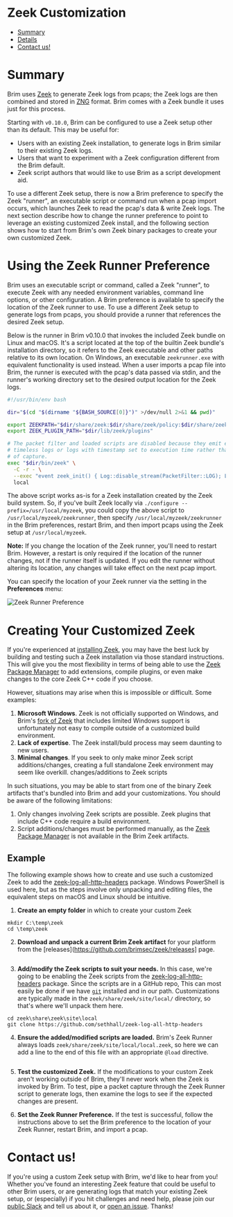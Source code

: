 # Zeek Customization

- [Summary](#summary)
- [Details](#details)
- [Contact us!](#contact-us)

# Summary

Brim uses [Zeek](https://www.zeek.org) to generate Zeek logs from pcaps; the Zeek logs are then combined and stored in
 [ZNG](https://github.com/brimsec/zq/blob/master/zng/docs/spec.md) format. Brim comes with a Zeek bundle
it uses just for this process.

Starting with `v0.10.0`, Brim can be configured to use a Zeek setup other than its default. This may be useful for:

   * Users with an existing Zeek installation, to generate logs in Brim similar to their existing Zeek logs.
   * Users that want to experiment with a Zeek configuration different from the Brim default.
   * Zeek script authors that would like to use Brim as a script development aid.

To use a different Zeek setup, there is now a Brim preference to specify the Zeek "runner", an executable script or 
command run when a pcap import occurs, which launches Zeek to read the pcap's data & write Zeek logs. The next
section describe how to change the runner preference to point to leverage an existing customized Zeek install, and
the following section shows how to start from Brim's own Zeek binary packages to create your own customized Zeek.

# Using the Zeek Runner Preference

Brim uses an executable script or command, called a Zeek "runner", to execute Zeek with any needed environment variables,
command line options, or other configuration. A Brim preference is available to specify the location of the Zeek runner
to use. To use a different Zeek setup to generate logs from pcaps, you should provide a runner that references the
desired Zeek setup.

Below is the runner in Brim v0.10.0 that invokes the included Zeek bundle on Linux and macOS. It's a script located at the top of the builtin
Zeek bundle's installation directory, so it refers to the Zeek executable and other paths relative to its own location.
On Windows, an executable `zeekrunner.exe` with equivalent functionality is used instead.
When a user imports a pcap file into Brim, the runner is executed with the pcap's data passed via stdin, and the 
runner's working directory set to the desired output location for the Zeek logs. 

```bash
#!/usr/bin/env bash

dir="$(cd "$(dirname "${BASH_SOURCE[0]}")" >/dev/null 2>&1 && pwd)"

export ZEEKPATH="$dir/share/zeek:$dir/share/zeek/policy:$dir/share/zeek/site"
export ZEEK_PLUGIN_PATH="$dir/lib/zeek/plugins"

# The packet filter and loaded scripts are disabled because they emit either
# timeless logs or logs with timestamp set to execution time rather than time
# of capture.
exec "$dir/bin/zeek" \
  -C -r - \
  --exec "event zeek_init() { Log::disable_stream(PacketFilter::LOG); Log::disable_stream(LoadedScripts::LOG); }" \
  local
```

The above script works as-is for a Zeek installation created by the Zeek build system. So, if you've built Zeek locally
via `./configure --prefix=/usr/local/myzeek`, you could copy the above script to `/usr/local/myzeek/zeekrunner`, then
specify `/usr/local/myzeek/zeekrunner` in the Brim preferences, restart Brim, and then import pcaps using the Zeek
setup at `/usr/local/myzeek`.

**Note:** If you change the location of the Zeek runner, you'll need to restart Brim. However, a
restart is only required if the location of the runner changes, not if the runner itself is updated. If you edit the
runner without altering its location, any changes will take effect on the next pcap import.

You can specify the location of your Zeek runner via the setting in the **Preferences** menu:

![Zeek Runner Preference](media/Preferences-Zeek-Runner.png)

# Creating Your Customized Zeek

If you're experienced at [installing Zeek](https://docs.zeek.org/en/current/install/install.html), you may have the best luck
by building and testing such a Zeek installation via those standard instructions. This will give you the most flexibility in
terms of being able to use the [Zeek Package Manager](https://docs.zeek.org/projects/package-manager/en/stable/) to add
extensions, compile plugins, or even make changes to the core Zeek C++ code if you choose.

However, situations may arise when this is impossible or difficult. Some examples:

1. **Microsoft Windows**. Zeek is not officially supported on Windows, and Brim's
[fork of Zeek](https://github.com/brimsec/zeek) that includes limited Windows support is unfortunately not easy to compile
outside of a customized build environment.
2. **Lack of expertise**. The Zeek install/buld process may seem daunting to new users.
3. **Minimal changes**. If you seek to only make minor Zeek script additions/changes, creating a full standalone
Zeek environment may seem like overkill.
changes/additions to Zeek scripts

In such situations, you may be able to start from one of the binary Zeek artifacts that's bundled into Brim and add your
customizations. You should be aware of the following limitations:

1. Only changes involving Zeek scripts are possible. Zeek plugins that include C++ code require a build environment.
2. Script additions/changes must be performed manually, as the
[Zeek Package Manager](https://docs.zeek.org/projects/package-manager/en/stable/) is not available in the Brim Zeek artifacts.

## Example

The following example shows how to create and use such a customized Zeek to add the
[zeek-log-all-http-headers](https://github.com/sethhall/zeek-log-all-http-headers) package. Windows PowerShell is used here,
but as the steps involve only unpacking and editing files, the equivalent steps on macOS and Linux should be intuitive.

1. **Create an empty folder** in which to create your custom Zeek

```
mkdir C:\temp\zeek
cd \temp\zeek
```

2. **Download and unpack a current Brim Zeek artifact** for your platform from the
[releases](https://github.com/brimsec/zeek/releases] page.

```
```

3. **Add/modify the Zeek scripts to suit your needs.** In this case, we're going to be enabling the Zeek scripts from the
[zeek-log-all-http-headers](https://github.com/sethhall/zeek-log-all-http-headers) package. Since the scripts are in a GitHub
repo, This can most easily be done if we have [`git`](https://git-scm.com/) installed and in our path. Customizations are
typically made in the `zeek/share/zeek/site/local/` directory, so that's where we'll unpack them here.

```
cd zeek\share\zeek\site\local
git clone https://github.com/sethhall/zeek-log-all-http-headers
```

4. **Ensure the added/modified scripts are loaded.** Brim's Zeek Runner always loads `zeek/share/zeek/site/local/local.zeek`,
so here we can add a line to the end of this file with an appropriate `@load` directive.

```
```

5. **Test the customized Zeek.** If the modifications to your custom Zeek aren't working outside of Brim, they'll never work
when the Zeek is invoked by Brim. To test, pipe a packet capture through the Zeek Runner script to generate logs, then
examine the logs to see if the expected changes are present.

6. **Set the Zeek Runner Preference.** If the test is successful, follow the instructions above to set the Brim preference
to the location of your Zeek Runner, restart Brim, and import a pcap.

# Contact us!

If you're using a custom Zeek setup with Brim, we'd like to hear from you! Whether you've found an interesting 
Zeek feature that could be useful to other Brim users, or are generating logs that match your existing Zeek setup, 
or (especially) if you hit challenges and need help, please join our
[public Slack](https://join.slack.com/t/brimsec/shared_invite/zt-cy34xoxg-hZiTKUT~1KdGjlaBIuUUdg)
and tell us about it, or
[open an issue](https://github.com/brimsec/brim/wiki/Troubleshooting#opening-an-issue). Thanks!
